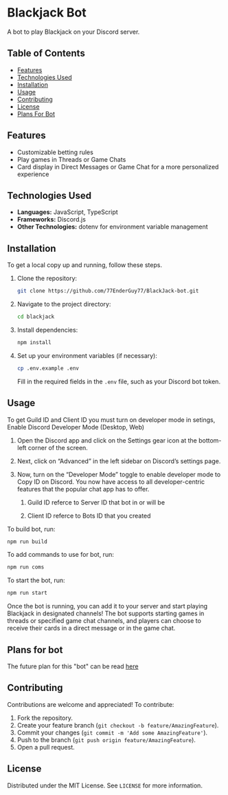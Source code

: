 # Blackjack Bot

A bot to play Blackjack on your Discord server.

## Table of Contents

- [Features](#features)
- [Technologies Used](#technologies-used)
- [Installation](#installation)
- [Usage](#usage)
- [Contributing](#contributing)
- [License](#license)
- [Plans For Bot](#plans-for-bot)

## Features

- Customizable betting rules
- Play games in Threads or Game Chats
- Card display in Direct Messages or Game Chat for a more personalized experience

## Technologies Used

- **Languages:** JavaScript, TypeScript
- **Frameworks:** Discord.js
- **Other Technologies:** dotenv for environment variable management

## Installation

To get a local copy up and running, follow these steps.

1. Clone the repository:

   ```bash
   git clone https://github.com/77EnderGuy77/BlackJack-bot.git
   ```

2. Navigate to the project directory:

   ```bash
   cd blackjack
   ```

3. Install dependencies:

   ```bash
   npm install
   ```

4. Set up your environment variables (if necessary):

   ```bash
   cp .env.example .env
   ```

   Fill in the required fields in the `.env` file, such as your Discord bot token.

## Usage

To get Guild ID and Client ID you must turn on developer mode in setings,
Enable Discord Developer Mode (Desktop, Web)

   1. Open the Discord app and click on the Settings gear icon at the bottom-left corner of the screen.

   2. Next, click on “Advanced” in the left sidebar on Discord’s settings page.

   3. Now, turn on the “Developer Mode” toggle to enable developer mode to Copy ID on Discord. You now have access to all developer-centric features that the popular chat app has to offer.

      1. Guild ID referce to Server ID that bot in or will be

      2. Client ID referce to Bots ID that you created

To build bot, run:

```bash
npm run build
```

To add commands to use for bot, run:

```bash
npm run coms
```

To start the bot, run:

```bash
npm run start
```

Once the bot is running, you can add it to your server and start playing Blackjack in designated channels! The bot supports starting games in threads or specified game chat channels, and players can choose to receive their cards in a direct message or in the game chat.

## Plans for bot

The future plan for this "bot" can be read [here](PLAN.md)

## Contributing

Contributions are welcome and appreciated! To contribute:

1. Fork the repository.
2. Create your feature branch (`git checkout -b feature/AmazingFeature`).
3. Commit your changes (`git commit -m 'Add some AmazingFeature'`).
4. Push to the branch (`git push origin feature/AmazingFeature`).
5. Open a pull request.

## License

Distributed under the MIT License. See `LICENSE` for more information.
